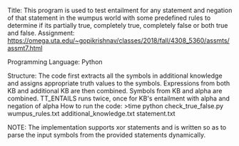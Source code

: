 Title: This program is used to test entailment for any statement and negation of that statement in the wumpus world with some predefined rules to determine if its partially true, completely true, completely false or both true and false.
Assignment: https://omega.uta.edu/~gopikrishnav/classes/2018/fall/4308_5360/assmts/assmt7.html

Programming Language: Python

Structure:
    The code first extracts all the symbols in additional knowledge and assigns appropriate truth values to the symbols. Expressions from both KB and additional KB are then combined. Symbols from KB and alpha are combined.
    TT_ENTAILS runs twice, once for KB's entailment with alpha and negation of alpha
How to run the code:
    >time python check_true_false.py wumpus_rules.txt additional_knowledge.txt statement.txt

NOTE: The implementation supports xor statements and is written so as to parse the input symbols from the provided statements dynamically.
    
